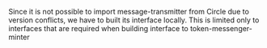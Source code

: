 Since it is not possible to import message-transmitter from Circle due to version conflicts, we have to built its
 interface locally. This is limited only to interfaces that are required when building interface to
 token-messenger-minter
